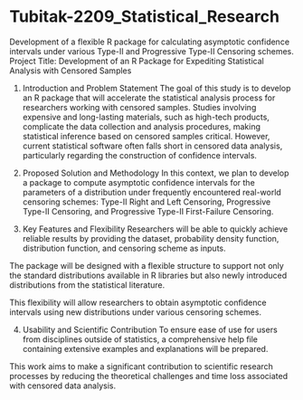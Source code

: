 # Tubitak-2209_Statistical_Research
Development of a flexible R package for calculating asymptotic confidence intervals under various Type-II and Progressive Type-II Censoring schemes.
Project Title: Development of an R Package for Expediting Statistical Analysis with Censored Samples

1. Introduction and Problem Statement
The goal of this study is to develop an R package that will accelerate the statistical analysis process for researchers working with censored samples. Studies involving expensive and long-lasting materials, such as high-tech products, complicate the data collection and analysis procedures, making statistical inference based on censored samples critical. However, current statistical software often falls short in censored data analysis, particularly regarding the construction of confidence intervals.

2. Proposed Solution and Methodology
In this context, we plan to develop a package to compute asymptotic confidence intervals for the parameters of a distribution under frequently encountered real-world censoring schemes: Type-II Right and Left Censoring, Progressive Type-II Censoring, and Progressive Type-II First-Failure Censoring.

3. Key Features and Flexibility
Researchers will be able to quickly achieve reliable results by providing the dataset, probability density function, distribution function, and censoring scheme as inputs.

The package will be designed with a flexible structure to support not only the standard distributions available in R libraries but also newly introduced distributions from the statistical literature.

This flexibility will allow researchers to obtain asymptotic confidence intervals using new distributions under various censoring schemes.

4. Usability and Scientific Contribution
To ensure ease of use for users from disciplines outside of statistics, a comprehensive help file containing extensive examples and explanations will be prepared.

This work aims to make a significant contribution to scientific research processes by reducing the theoretical challenges and time loss associated with censored data analysis.
